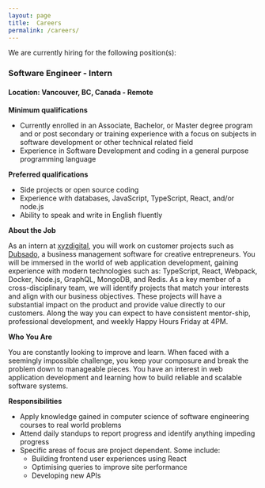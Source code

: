 ```yaml
---
layout: page
title:  Careers
permalink: /careers/
---
```


We are currently hiring for the following position(s):

### Software Engineer - Intern

#### Location: Vancouver, BC, Canada - Remote

**Minimum qualifications**

- Currently enrolled in an Associate, Bachelor, or Master degree program and or post secondary or training experience with a focus on subjects in software development or other technical related field
- Experience in Software Development and coding in a general purpose programming language

**Preferred qualifications**

- Side projects or open source coding
- Experience with databases, JavaScript, TypeScript, React, and/or node.js
- Ability to speak and write in English fluently

**About the Job**

As an intern at [xyzdigital](/), you will work on customer projects such as [Dubsado](/services/#dubsado), a business management software for creative entrepreneurs. You will be immersed in the world of web application development, gaining experience with modern technologies such as: TypeScript, React, Webpack, Docker, Node.js, GraphQL, MongoDB, and Redis. As a key member of a cross-disciplinary team, we will identify projects that match your interests and align with our business objectives. These projects will have a substantial impact on the product and provide value directly to our customers. Along the way you can expect to have consistent mentor-ship, professional development, and weekly Happy Hours Friday at 4PM.

**Who You Are**

You are constantly looking to improve and learn. When faced with a seemingly impossible challenge, you keep your composure and break the problem down to manageable pieces. You have an interest in web application development and learning how to build reliable and scalable software systems.

**Responsibilities**

- Apply knowledge gained in computer science of software engineering courses to real world problems
- Attend daily standups to report progress and identify anything impeding progress
- Specific areas of focus are project dependent. Some include:
    - Building frontend user experiences using React
    - Optimising queries to improve site performance
    - Developing new APIs